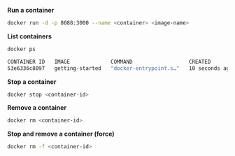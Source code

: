 **Run a container**
```sh
docker run -d -p 8088:3000 --name <container> <image-name>
```

**List containers**
```sh
docker ps

CONTAINER ID   IMAGE             COMMAND                  CREATED          STATUS         PORTS                                       NAMES
53e6336c8097   getting-started   "docker-entrypoint.s…"   10 seconds ago   Up 9 seconds   0.0.0.0:3000->3000/tcp, :::3000->3000/tcp   crazy_dirac
```

**Stop a container**
```sh
docker stop <container-id>
```

**Remove a container**
```sh
docker rm <container-id>
```

**Stop and remove a container (force)**
```sh
docker rm -f <container-id>
```
